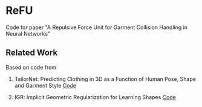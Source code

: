 # ReFU
Code for paper "A Repulsive Force Unit for Garment Collision Handling in Neural Networks"

## Related Work
Based on code from

1. TailorNet: Predicting Clothing in 3D as a Function of Human Pose, Shape and Garment Style [Code](https://github.com/chaitanya100100/TailorNet)
    
2. IGR: Implicit Geometric Regularization for Learning Shapes [Code](https://github.com/amosgropp/IGR)

